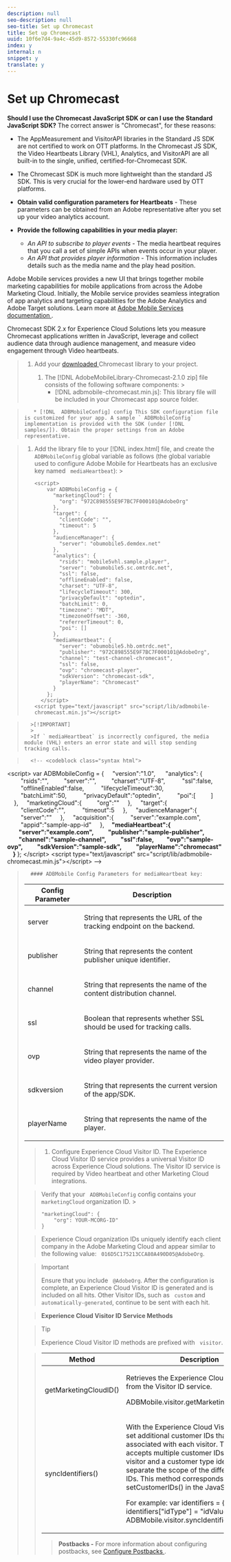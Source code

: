 ```yaml
---
description: null
seo-description: null
seo-title: Set up Chromecast
title: Set up Chromecast
uuid: 10f6e7d4-9a4c-45d9-8572-55330fc96668
index: y
internal: n
snippet: y
translate: y
---
```


# Set up Chromecast

**Should I use the Chromecast JavaScript SDK or can I use the Standard JavaScript SDK?** The correct answer is "Chromecast", for these reasons: 
* The AppMeasurement and VisitorAPI libraries in the Standard JS SDK are not certified to work on OTT platforms. In the Chromecast JS SDK, the Video Heartbeats Library (VHL), Analytics, and VisitorAPI are all built-in to the single, unified, certified-for-Chromecast SDK.
* The Chromecast SDK is much more lightweight than the standard JS SDK. This is very crucial for the lower-end hardware used by OTT platforms.



* **Obtain valid configuration parameters for Heartbeats** - These parameters can be obtained from an Adobe representative after you set up your video analytics account.
* **Provide the following capabilities in your media player:** 
    * *An API to subscribe to player events* - The media heartbeat requires that you call a set of simple APIs when events occur in your player.
    * *An API that provides player information* - This information includes details such as the media name and the play head position.


Adobe Mobile services provides a new UI that brings together mobile marketing capabilities for mobile applications from across the Adobe Marketing Cloud. Initially, the Mobile service provides seamless integration of app analytics and targeting capabilities for the Adobe Analytics and Adobe Target solutions. Learn more at [ Adobe Mobile Services documentation ](https://marketing.adobe.com/resources/help/en_US/mobile/). 

Chromecast SDK 2.x for Experience Cloud Solutions lets you measure Chromecast applications written in JavaScript, leverage and collect audience data through audience management, and measure video engagement through Video heartbeats. 

>1. Add your [ downloaded ](../../implement/download-sdks.md#section_551A10AD7880426BB29AE52482BB4211) Chromecast library to your project.
>    
>    1. The [!DNL  AdobeMobileLibrary-Chromecast-2.1.0 zip] file consists of the following software components: >    
>        * [!DNL  adbmobile-chromecast.min.js]: This library file will be included in your Chromecast app source folder. 

>        * [!DNL  ADBMobileConfig] config This SDK configuration file is customized for your app. A sample ` ADBMobileConfig` implementation is provided with the SDK (under [!DNL  samples/]). Obtain the proper settings from an Adobe representative. 


>    1. Add the library file to your [!DNL  index.html] file, and create the ` ADBMobileConfig` global variable as follows (the global variable used to configure Adobe Mobile for Heartbeats has an exclusive key named ` mediaHeartbeat`): >    
>       ```
>       <script> 
>           var ADBMobileConfig = { 
>             "marketingCloud": { 
>               "org": "972C898555E9F7BC7F000101@AdobeOrg" 
>             }, 
>             "target": { 
>               "clientCode": "", 
>               "timeout": 5 
>             }, 
>             "audienceManager": { 
>               "server": "obumobile5.demdex.net" 
>             }, 
>             "analytics": { 
>               "rsids": "mobile5vhl.sample.player", 
>               "server": "obumobile5.sc.omtrdc.net", 
>               "ssl": false, 
>               "offlineEnabled": false, 
>               "charset": "UTF-8", 
>               "lifecycleTimeout": 300, 
>               "privacyDefault": "optedin", 
>               "batchLimit": 0, 
>               "timezone": "MDT", 
>               "timezoneOffset": -360, 
>               "referrerTimeout": 0, 
>               "poi": [] 
>             }, 
>             "mediaHeartbeat": { 
>               "server": "obumobile5.hb.omtrdc.net", 
>               "publisher": "972C898555E9F7BC7F000101@AdobeOrg", 
>               "channel": "test-channel-chromecast", 
>               "ssl": false, 
>               "ovp": "chromecast-player", 
>               "sdkVersion": "chromecast-sdk", 
>               "playerName": "Chromecast" 
>             } 
>           }; 
>         </script> 
>       <script type="text/javascript" src="script/lib/adbmobile-chromecast.min.js"></script>
>       ```

>       >[!IMPORTANT]
>       >
>       >If ` mediaHeartbeat` is incorrectly configured, the media module (VHL) enters an error state and will stop sending tracking calls. 

>       <!-- <codeblock class="syntax html">
  &lt;script&gt; 
 <discoiqbr />var&nbsp;ADBMobileConfig&nbsp;=&nbsp;{ 
 <discoiqbr />&nbsp;&nbsp;&nbsp;&nbsp;"version":"1.0",&nbsp; 
 <discoiqbr />&nbsp;&nbsp;&nbsp;&nbsp;"analytics":&nbsp;{ 
 <discoiqbr />&nbsp;&nbsp;&nbsp;&nbsp;&nbsp;&nbsp;&nbsp;&nbsp;"rsids":"", 
 <discoiqbr />&nbsp;&nbsp;&nbsp;&nbsp;&nbsp;&nbsp;&nbsp;&nbsp;"server":"", 
 <discoiqbr />&nbsp;&nbsp;&nbsp;&nbsp;&nbsp;&nbsp;&nbsp;&nbsp;"charset":"UTF-8",&nbsp; 
 <discoiqbr />&nbsp;&nbsp;&nbsp;&nbsp;&nbsp;&nbsp;&nbsp;&nbsp;"ssl":false,&nbsp; 
 <discoiqbr />&nbsp;&nbsp;&nbsp;&nbsp;&nbsp;&nbsp;&nbsp;&nbsp;"offlineEnabled":false,&nbsp; 
 <discoiqbr />&nbsp;&nbsp;&nbsp;&nbsp;&nbsp;&nbsp;&nbsp;&nbsp;"lifecycleTimeout":30,&nbsp; 
 <discoiqbr />&nbsp;&nbsp;&nbsp;&nbsp;&nbsp;&nbsp;&nbsp;&nbsp;"batchLimit":50,&nbsp; 
 <discoiqbr />&nbsp;&nbsp;&nbsp;&nbsp;&nbsp;&nbsp;&nbsp;&nbsp;"privacyDefault":"optedin",&nbsp; 
 <discoiqbr />&nbsp;&nbsp;&nbsp;&nbsp;&nbsp;&nbsp;&nbsp;&nbsp;"poi":[ 
 <discoiqbr />&nbsp;&nbsp;&nbsp;&nbsp;&nbsp;&nbsp;&nbsp;&nbsp;] 
 <discoiqbr />&nbsp;&nbsp;&nbsp;&nbsp;}, 
 <discoiqbr />&nbsp;&nbsp;&nbsp;&nbsp;"marketingCloud":{ 
 <discoiqbr />&nbsp;&nbsp;&nbsp;&nbsp;&nbsp;&nbsp;&nbsp;&nbsp;"org":"" 
 <discoiqbr />&nbsp;&nbsp;&nbsp;&nbsp;}, 
 <discoiqbr />&nbsp;&nbsp;&nbsp;&nbsp;"target":{&nbsp; 
 <discoiqbr />&nbsp;&nbsp;&nbsp;&nbsp;&nbsp;&nbsp;&nbsp;&nbsp;"clientCode":"",&nbsp; 
 <discoiqbr />&nbsp;&nbsp;&nbsp;&nbsp;&nbsp;&nbsp;&nbsp;&nbsp;"timeout":5 
 <discoiqbr />&nbsp;&nbsp;&nbsp;&nbsp;}, 
 <discoiqbr />&nbsp;&nbsp;&nbsp;&nbsp;"audienceManager":{&nbsp; 
 <discoiqbr />&nbsp;&nbsp;&nbsp;&nbsp;&nbsp;&nbsp;&nbsp;&nbsp;"server":"" 
 <discoiqbr />&nbsp;&nbsp;&nbsp;&nbsp;}, 
 <discoiqbr />&nbsp;&nbsp;&nbsp;&nbsp;"acquisition":{&nbsp; 
 <discoiqbr />&nbsp;&nbsp;&nbsp;&nbsp;&nbsp;&nbsp;&nbsp;&nbsp;"server":"example.com", 
 <discoiqbr />&nbsp;&nbsp;&nbsp;&nbsp;&nbsp;&nbsp;&nbsp;&nbsp;"appid":"sample-app-id" 
 <discoiqbr />&nbsp;&nbsp;&nbsp;&nbsp;}, 
 <discoiqbr /> 
 <b>&nbsp;&nbsp;&nbsp;&nbsp;"mediaHeartbeat":{&nbsp; 
  <discoiqbr />&nbsp;&nbsp;&nbsp;&nbsp;&nbsp;&nbsp;&nbsp;&nbsp;"server":"example.com",&nbsp; 
  <discoiqbr />&nbsp;&nbsp;&nbsp;&nbsp;&nbsp;&nbsp;&nbsp;&nbsp;"publisher":"sample-publisher",&nbsp; 
  <discoiqbr />&nbsp;&nbsp;&nbsp;&nbsp;&nbsp;&nbsp;&nbsp;&nbsp;"channel":"sample-channel",&nbsp; 
  <discoiqbr />&nbsp;&nbsp;&nbsp;&nbsp;&nbsp;&nbsp;&nbsp;&nbsp;"ssl":false, 
  <discoiqbr />&nbsp;&nbsp;&nbsp;&nbsp;&nbsp;&nbsp;&nbsp;&nbsp;"ovp":"sample-ovp",&nbsp; 
  <discoiqbr />&nbsp;&nbsp;&nbsp;&nbsp;&nbsp;&nbsp;&nbsp;&nbsp;"sdkVersion":"sample-sdk",&nbsp; 
  <discoiqbr />&nbsp;&nbsp;&nbsp;&nbsp;&nbsp;&nbsp;&nbsp;&nbsp;"playerName":"chromecast" 
  <discoiqbr />&nbsp;&nbsp;&nbsp;&nbsp;} 
  <discoiqbr /></b>}; 
 <discoiqbr />&lt;/script&gt; 
 <discoiqbr />&lt;script&nbsp;type="text/javascript"&nbsp;src="script/lib/adbmobile-chromecast.min.js"&gt;&lt;/script&gt; 
 <discoiqbr /> 
</codeblock> -->


>       #### ADBMobile Config Parameters for mediaHeartbeat key:
>    <table id="table_00A5AE3DE21546DC89F561BAFEC6E710">  
 <thead> 
  <tr> 
   <th colname="col1" class="entry"> Config Parameter </th> 
   <th colname="col2" class="entry"> Description </th> 
  </tr> 
 </thead>
 <tbody> 
  <tr> 
   <td colname="col1"> <span class="codeph"> server </span> </td> 
   <td colname="col2"> <p>String that represents the URL of the tracking endpoint on the backend. </p> </td> 
  </tr> 
  <tr> 
   <td colname="col1"> <span class="codeph"> publisher </span> </td> 
   <td colname="col2"> <p>String that represents the content publisher unique identifier. </p> </td> 
  </tr> 
  <tr> 
   <td colname="col1"> <span class="codeph"> channel </span> </td> 
   <td colname="col2"> <p>String that represents the name of the content distribution channel. </p> </td> 
  </tr> 
  <tr> 
   <td colname="col1"> <span class="codeph"> ssl </span> </td> 
   <td colname="col2"> <p>Boolean that represents whether SSL should be used for tracking calls. </p> </td> 
  </tr> 
  <tr> 
   <td colname="col1"> <span class="codeph"> ovp </span> </td> 
   <td colname="col2"> <p>String that represents the name of the video player provider. </p> </td> 
  </tr> 
  <tr> 
   <td colname="col1"> <span class="codeph"> sdkversion </span> </td> 
   <td colname="col2"> <p>String that represents the current version of the app/SDK. </p> </td> 
  </tr> 
  <tr> 
   <td colname="col1"> <span class="codeph"> playerName </span> </td> 
   <td colname="col2"> <p>String that represents the name of the player. </p> </td> 
  </tr> 
 </tbody> 
</table>


>    
>1. Configure Experience Cloud Visitor ID.
>   The Experience Cloud Visitor ID service provides a universal Visitor ID across Experience Cloud solutions. The Visitor ID service is required by Video heartbeat and other Marketing Cloud integrations. 

>   Verify that your ` ADBMobileConfig` config contains your ` marketingCloud` organization ID. >
>   ```
>   "marketingCloud": { 
>       "org": YOUR-MCORG-ID" 
>   }
>   ```


>   Experience Cloud organization IDs uniquely identify each client company in the Adobe Marketing Cloud and appear similar to the following value: ` 016D5C175213CCA80A490D05@AdobeOrg`. 

>   >[!IMPORTANT]
>   >
>   >Ensure that you include ` @AdobeOrg`. 
>   After the configuration is complete, an Experience Cloud Visitor ID is generated and is included on all hits. Other Visitor IDs, such as ` custom` and ` automatically-generated`, continue to be sent with each hit. 

>   **Experience Cloud Visitor ID Service Methods**

>   >[!TIP]
>   >
>   >Experience Cloud Visitor ID methods are prefixed with ` visitor`. 


><table id="table_5DE8BEEA051542B58B7060E26183E61F"> 
 <thead> 
  <tr> 
   <th colname="col1" class="entry"> Method </th> 
   <th colname="col2" class="entry"> Description </th> 
  </tr> 
 </thead>
 <tbody> 
  <tr> 
   <td colname="col1"> <span class="codeph"> getMarketingCloudID() </span> </td> 
   <td colname="col2"> <p>Retrieves the Experience Cloud Visitor ID from the Visitor ID service. </p> <p> 
     <codeblock>
       ADBMobile.visitor.getMarketingCloudID(); 
     </codeblock> </p> </td> 
  </tr> 
  <tr> 
   <td colname="col1"> <span class="codeph"> syncIdentifiers() </span> </td> 
   <td colname="col2"> <p>With the Experience Cloud Visitor ID, you can set additional customer IDs that can be associated with each visitor. The Visitor API accepts multiple customer IDs for the same visitor and a customer type identifier to separate the scope of the different customer IDs. This method corresponds to <span class="codeph"> setCustomerIDs() </span> in the JavaScript library. </p> <p>For example: 
     <codeblock>
       var&nbsp;identifiers&nbsp;=&nbsp;{}; 
      identifiers["idType"]&nbsp;=&nbsp;"idValue"; 
      ADBMobile.visitor.syncIdentifiers(identifiers); 
     </codeblock> </p> </td> 
  </tr> 
 </tbody> 
</table>

>   **Postbacks -** For more information about configuring postbacks, see [ Configure Postbacks ](https://marketing.adobe.com/resources/help/en_US/mobile/signals_.html). 
>
